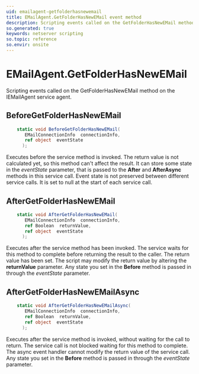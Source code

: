 ```yaml
---
uid: emailagent-getfolderhasnewemail
title: EMailAgent.GetFolderHasNewEMail event method
description: Scripting events called on the GetFolderHasNewEMail method on the EMailAgent service agent.
so.generated: true
keywords: netserver scripting
so.topic: reference
so.envir: onsite
---
```

# EMailAgent.GetFolderHasNewEMail

Scripting events called on the <see cref='M:IEMailAgent.GetFolderHasNewEMail'>GetFolderHasNewEMail</see> method on the <see cref='IEMailAgent'>IEMailAgent</see>  service agent.

## BeforeGetFolderHasNewEMail
```cs
    static void BeforeGetFolderHasNewEMail(
       EMailConnectionInfo  connectionInfo,
       ref object  eventState
      );
```
Executes before the service method is invoked.
The return value is not calculated yet, so this method can't affect the result.
It can store some state in the *eventState* parameter, that is passed to the **After** and **AfterAsync** methods in this service call.
Event state is not preserved between different service calls. It is set to null at the start of each service call.
## AfterGetFolderHasNewEMail
```cs
    static void AfterGetFolderHasNewEMail(
       EMailConnectionInfo  connectionInfo,
       ref Boolean  returnValue,
       ref object  eventState
      );
```
Executes after the service method has been invoked. The service waits for this method to complete before returning the result to the caller.
The return value has been set. The script may modify the return value by altering the **returnValue** parameter.
Any state you set in the **Before** method is passed in through the *eventState* parameter.
## AfterGetFolderHasNewEMailAsync
```cs
    static void AfterGetFolderHasNewEMailAsync(
       EMailConnectionInfo  connectionInfo,
       ref Boolean  returnValue,
       ref object  eventState
      );
```
Executes after the service method is invoked, without waiting for the call to return.
The service call is not blocked waiting for this method to complete.
The async event handler cannot modify the return value of the service call.
Any state you set in the **Before** method is passed in through the *eventState* parameter.

